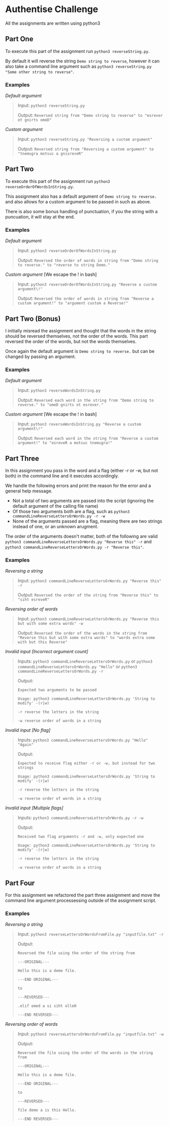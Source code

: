 # Authentise Challenge

All the assignments are written using python3

## Part One

To execute this part of the assignment run `python3 reverseString.py`.

By default it will reverse the string `Demo string to reverse`, however it can also take
a command line argument such as `python3 reverseString.py "Some other string to reverse"`.

### Examples

_Default argument_

> Input: `python3 reverseString.py`
>
> Output: `Reversed string from "Demo string to reverse" to "esrever ot gnirts omeD"`

_Custom argument_

> Input: `python3 reverseString.py "Reversing a custom argument"`
>
> Output: `Reversed string from "Reversing a custom argument" to "tnemugra motsuc a gnisreveR"`

## Part Two

To execute this part of the assignment run `python3 reverseOrderOfWordsInString.py`.

This assignment also has a default argument of `Demo string to reverse.` and also allows for a custom argument to be passed in such as above.

There is also some bonus handling of punctuation, if you the string with a puncuation, it will stay at the end.

### Examples

_Default argument_

> Input: `python3 reverseOrderOfWordsInString.py`
>
> Output: `Reversed the order of words in string from "Demo string to reverse." to "reverse to string Demo."`

_Custom argument_ [We escape the ! in bash]

> Input: `python3 reverseOrderOfWordsInString.py "Reverse a custom argument\!"`
>
> Output: `Reversed the order of words in string from "Reverse a custom argument!" to "argument custom a Reverse!"`

## Part Two (Bonus)

I initially misread the assignment and thought that the words in the string should be reversed themselves, not the order of the words. This part reversed the order of the words, but not the words themselves.

Once again the default argument is `Demo string to reverse.` but can be changed by passing an argument.

### Examples

_Default argument_

> Input: `python3 reverseWordsInString.py`
>
> Output: `Reversed each word in the string from "Demo string to reverse." to "omeD gnirts ot esrever."`

_Custom argument_ [We escape the ! in bash]

> Input: `python3 reverseWordsInString.py "Reverse a custom argument\!"`
>
> Output: `Reversed each word in the string from "Reverse a custom argument!" to "esreveR a motsuc tnemugra!"`

## Part Three

In this assignment you pass in the word and a flag (either -r or -w, but not both) in the command line and it executes accordingly.

We handle the following errors and print the reason for the error and a general help message.

- Not a total of two arguments are passed into the script (ignoring the default argument of the calling file name)
- Of those two arguments both are a flag, such as `python3 commandLineReverseLettersOrWords.py -r -w`
- None of the arguments passed are a flag, meaning there are two strings instead of one, or an unknown arugment.

The order of the arguments doesn't matter, both of the following are valid `python3 commandLineReverseLettersOrWords.py "Reverse this" -r` and `python3 commandLineReverseLettersOrWords.py -r "Reverse this"`.

### Examples

_Reversing a string_

> Input: `python3 commandLineReverseLettersOrWords.py "Reverse this" -r`
>
> Output: `Reversed the order of the string from "Reverse this" to "siht esreveR"`

_Reversing order of words_

> Input: `python3 commandLineReverseLettersOrWords.py "Reverse this but with some extra words" -w`
>
> Output: `Reversed the order of the words in the string from "Reverse this but with some extra words" to "words extra some with but this Reverse"`

_Invalid input [Incorrect argument count]_

> Inputs: `python3 commandLineReverseLettersOrWords.py` or `python3 commandLineReverseLettersOrWords.py "Hello"` or `python3 commandLineReverseLettersOrWords.py -r`
>
> Output:
>
> `Expected two arguments to be passed`
>
> `Usage: python3 commandLineReverseLettersOrWords.py 'String to modify' -(r|w)`
>
> `-r reverse the letters in the string`
>
> `-w reverse order of words in a string`

_Invalid input [No flag]_

> Inputs: `python3 commandLineReverseLettersOrWords.py "Hello" "Again"`
>
> Output:
>
> `Expected to receive flag either -r or -w, but instead for two strings`
>
> `Usage: python3 commandLineReverseLettersOrWords.py 'String to modify' -(r|w)`
>
> `-r reverse the letters in the string`
>
> `-w reverse order of words in a string`

_Invalid input [Multiple flags]_

> Inputs: `python3 commandLineReverseLettersOrWords.py -r -w`
>
> Output:
>
> `Received two flag arguments -r and -w, only expected one`
>
> `Usage: python3 commandLineReverseLettersOrWords.py 'String to modify' -(r|w)`
>
> `-r reverse the letters in the string`
>
> `-w reverse order of words in a string`

## Part Four

For this assignment we refactored the part three assignment and move the command line argument processessing outside of the assignment script.

### Examples

_Reversing a string_

> Input: `python3 reverseLettersOrWordsFromFile.py "inputfile.txt" -r`
>
> Output:
>
> `Reversed the file using the order of the string from`
>
> `---ORIGINAL---`
>
> `Hello this is a demo file.`
>
> `---END ORIGINAL---`
>
> `to`
>
> `---REVERSED---`
>
> `.elif omed a si siht olleH`
>
> `---END REVERSED---`

_Reversing order of words_

> Input: `python3 reverseLettersOrWordsFromFile.py "inputfile.txt" -w`
>
> Output:
>
> `Reversed the file using the order of the words in the string from`
>
> `---ORIGINAL---`
>
> `Hello this is a demo file.`
>
> `---END ORIGINAL---`
>
> `to`
>
> `---REVERSED---`
>
> `file demo a is this Hello.`
>
> `---END REVERSED---`
